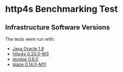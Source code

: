 # http4s Benchmarking Test

## Infrastructure Software Versions

The tests were run with:

* [Java Oracle 1.8](http://www.oracle.com/technetwork/java/javase)
* [http4s 0.20.0-M3](http://http4s.org/)
* [doobie 0.6.0](https://tpolecat.github.io/doobie/)
* [blaze 0.14.0-M11](https://github.com/http4s/blaze/)
